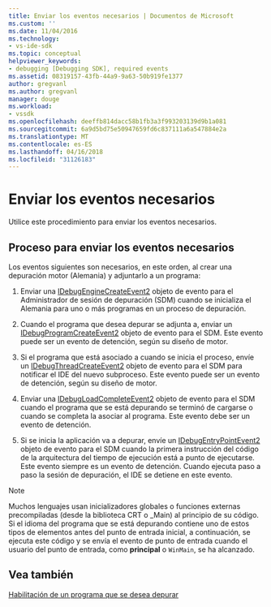 ```yaml
---
title: Enviar los eventos necesarios | Documentos de Microsoft
ms.custom: ''
ms.date: 11/04/2016
ms.technology:
- vs-ide-sdk
ms.topic: conceptual
helpviewer_keywords:
- debugging [Debugging SDK], required events
ms.assetid: 08319157-43fb-44a9-9a63-50b919fe1377
author: gregvanl
ms.author: gregvanl
manager: douge
ms.workload:
- vssdk
ms.openlocfilehash: deeffb814dacc58b1fb3a3f993203139d9b1a081
ms.sourcegitcommit: 6a9d5bd75e50947659fd6c837111a6a547884e2a
ms.translationtype: MT
ms.contentlocale: es-ES
ms.lasthandoff: 04/16/2018
ms.locfileid: "31126183"
---
```

# <a name="sending-the-required-events"></a>Enviar los eventos necesarios
Utilice este procedimiento para enviar los eventos necesarios.  
  
## <a name="process-for-sending-required-events"></a>Proceso para enviar los eventos necesarios  
 Los eventos siguientes son necesarios, en este orden, al crear una depuración motor (Alemania) y adjuntarlo a un programa:  
  
1.  Enviar una [IDebugEngineCreateEvent2](../../extensibility/debugger/reference/idebugenginecreateevent2.md) objeto de evento para el Administrador de sesión de depuración (SDM) cuando se inicializa el Alemania para uno o más programas en un proceso de depuración.  
  
2.  Cuando el programa que desea depurar se adjunta a, enviar un [IDebugProgramCreateEvent2](../../extensibility/debugger/reference/idebugprogramcreateevent2.md) objeto de evento para el SDM. Este evento puede ser un evento de detención, según su diseño de motor.  
  
3.  Si el programa que está asociado a cuando se inicia el proceso, envíe un [IDebugThreadCreateEvent2](../../extensibility/debugger/reference/idebugthreadcreateevent2.md) objeto de evento para el SDM para notificar el IDE del nuevo subproceso. Este evento puede ser un evento de detención, según su diseño de motor.  
  
4.  Enviar una [IDebugLoadCompleteEvent2](../../extensibility/debugger/reference/idebugloadcompleteevent2.md) objeto de evento para el SDM cuando el programa que se está depurando se terminó de cargarse o cuando se completa la asociar al programa. Este evento debe ser un evento de detención.  
  
5.  Si se inicia la aplicación va a depurar, envíe un [IDebugEntryPointEvent2](../../extensibility/debugger/reference/idebugentrypointevent2.md) objeto de evento para el SDM cuando la primera instrucción del código de la arquitectura del tiempo de ejecución está a punto de ejecutarse. Este evento siempre es un evento de detención. Cuando ejecuta paso a paso la sesión de depuración, el IDE se detiene en este evento.  
  
> [!NOTE]
>  Muchos lenguajes usan inicializadores globales o funciones externas precompiladas (desde la biblioteca CRT o _Main) al principio de su código. Si el idioma del programa que se está depurando contiene uno de estos tipos de elementos antes del punto de entrada inicial, a continuación, se ejecuta este código y se envía el evento de punto de entrada cuando el usuario del punto de entrada, como **principal** o `WinMain`, se ha alcanzado.  
  
## <a name="see-also"></a>Vea también  
 [Habilitación de un programa que se desea depurar](../../extensibility/debugger/enabling-a-program-to-be-debugged.md)